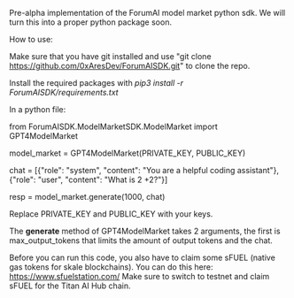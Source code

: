 Pre-alpha implementation of the ForumAI model market python sdk.
We will turn this into a proper python package soon.

How to use:

Make sure that you have git installed and use "git clone https://github.com/0xAresDev/ForumAISDK.git" to clone the repo.

Install the required packages with _pip3 install -r ForumAISDK/requirements.txt_

In a python file:

from ForumAISDK.ModelMarketSDK.ModelMarket import GPT4ModelMarket

model_market = GPT4ModelMarket(PRIVATE_KEY, PUBLIC_KEY)

chat = [{"role": "system", "content": "You are a helpful coding assistant"}, {"role": "user", "content": "What is 2 +2?"}]

resp = model_market.generate(1000, chat)

Replace PRIVATE_KEY and PUBLIC_KEY with your keys.

The **generate** method of GPT4ModelMarket takes 2 arguments, the first is max_output_tokens that limits the amount of output tokens and the chat.

Before you can run this code, you also have to claim some sFUEL (native gas tokens for skale blockchains). You can do this here: https://www.sfuelstation.com/
Make sure to switch to testnet and claim sFUEL for the Titan AI Hub chain.
